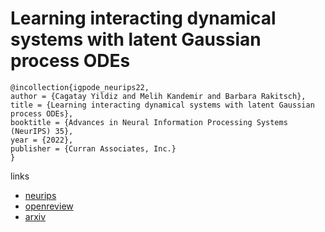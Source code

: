 # Learning interacting dynamical systems with latent Gaussian process ODEs

```
@incollection{igpode_neurips22,
author = {Cagatay Yildiz and Melih Kandemir and Barbara Rakitsch},
title = {Learning interacting dynamical systems with latent Gaussian process ODEs},
booktitle = {Advances in Neural Information Processing Systems (NeurIPS) 35},
year = {2022},
publisher = {Curran Associates, Inc.}
}
```

links
- [neurips](https://nips.cc/Conferences/2022/Schedule?showEvent=53444)
- [openreview](https://openreview.net/forum?id=v1bxRZJ9c8V)
- [arxiv](https://arxiv.org/abs/2205.11894)
